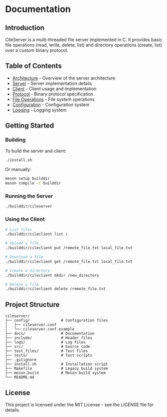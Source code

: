 # Documentation

## Introduction

CileServer is a multi-threaded file server implemented in C. It provides basic file operations (read, write, delete, list) and directory operations (create, list) over a custom binary protocol.

## Table of Contents

- [Architecture](architecture.md) - Overview of the server architecture
- [Server](server.md) - Server implementation details
- [Client](client.md) - Client usage and implementation
- [Protocol](protocol.md) - Binary protocol specification
- [File Operations](file_operations.md) - File system operations
- [Configuration](configuration.md) - Configuration system
- [Logging](logging.md) - Logging system

## Getting Started

### Building

To build the server and client:

```bash
./install.sh
```

Or manually:

```bash
meson setup builddir
meson compile -C builddir
```

### Running the Server

```bash
./builddir/cileserver
```

### Using the Client

```bash
# List files
./builddir/cileclient list /

# Upload a file
./builddir/cileclient put /remote_file.txt local_file.txt

# Download a file
./builddir/cileclient get /remote_file.txt local_file.txt

# Create a directory
./builddir/cileclient mkdir /new_directory

# Delete a file
./builddir/cileclient delete /remote_file.txt
```

## Project Structure

```
cileserver/
├── config/              # Configuration files
│   ├── cileserver.conf
│   └── cileserver.conf.example
├── docs/                # Documentation
├── include/             # Header files
├── logs/                # Log files
├── src/                 # Source code
├── test_files/          # Test files
├── tests/               # Test scripts
├── .gitignore
├── install.sh           # Installation script
├── Makefile             # Legacy build system
├── meson.build          # Meson build system
└── README.md
```

## License

This project is licensed under the MIT License - see the LICENSE file for details. 